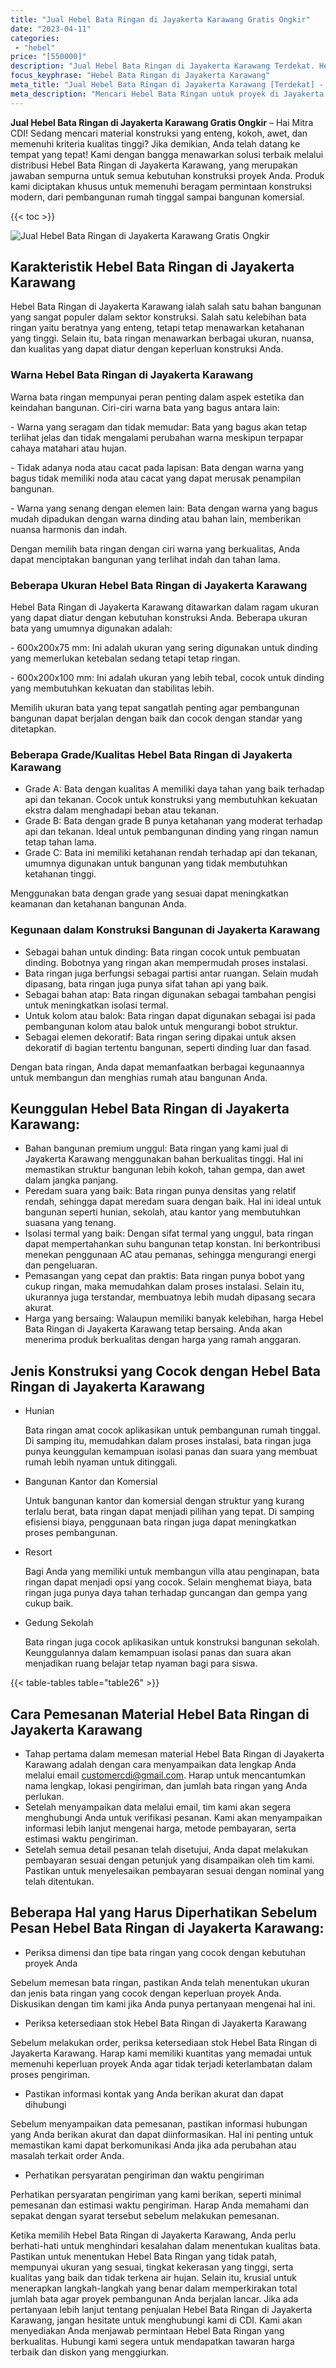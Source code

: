 ```yaml
---
title: "Jual Hebel Bata Ringan di Jayakerta Karawang Gratis Ongkir"
date: "2023-04-11"
categories:
 - "hebel"
price: "[550000]"
description: "Jual Hebel Bata Ringan di Jayakerta Karawang Terdekat. Hebel Bata Ringan ini sering dipakai dalam proyek pembangunan sebagai material dinding yang kuat dan berkualitas. Kontak kami untuk mendapatkan informasi lebih lanjut."
focus_keyphrase: "Hebel Bata Ringan di Jayakerta Karawang"
meta_title: "Jual Hebel Bata Ringan di Jayakerta Karawang [Terdekat] - CDI"
meta_description: "Mencari Hebel Bata Ringan untuk proyek di Jayakerta Karawang? Kami menyediakan Hebel Bata Ringan berkualitas untuk material dinding. Dapatkan penawaran terbaik sekarang."
---
```


**Jual Hebel Bata Ringan di Jayakerta Karawang Gratis Ongkir** – Hai Mitra CDI! Sedang mencari material konstruksi yang enteng, kokoh, awet, dan memenuhi kriteria kualitas tinggi? Jika demikian, Anda telah datang ke tempat yang tepat! Kami dengan bangga menawarkan solusi terbaik melalui distribusi Hebel Bata Ringan di Jayakerta Karawang, yang merupakan jawaban sempurna untuk semua kebutuhan konstruksi proyek Anda. Produk kami diciptakan khusus untuk memenuhi beragam permintaan konstruksi modern, dari pembangunan rumah tinggal sampai bangunan komersial.

{{< toc >}}

![Jual Hebel Bata Ringan di Jayakerta Karawang Gratis Ongkir](/images/hebel/hebel-bataringan-12.jpg)

## Karakteristik Hebel Bata Ringan di Jayakerta Karawang

Hebel Bata Ringan di Jayakerta Karawang ialah salah satu bahan bangunan yang sangat populer dalam sektor konstruksi. Salah satu kelebihan bata ringan yaitu beratnya yang enteng, tetapi tetap menawarkan ketahanan yang tinggi. Selain itu, bata ringan menawarkan berbagai ukuran, nuansa, dan kualitas yang dapat diatur dengan keperluan konstruksi Anda.

### Warna Hebel Bata Ringan di Jayakerta Karawang

Warna bata ringan mempunyai peran penting dalam aspek estetika dan keindahan bangunan. Ciri-ciri warna bata yang bagus antara lain:

\- Warna yang seragam dan tidak memudar: Bata yang bagus akan tetap terlihat jelas dan tidak mengalami perubahan warna meskipun terpapar cahaya matahari atau hujan.

\- Tidak adanya noda atau cacat pada lapisan: Bata dengan warna yang bagus tidak memiliki noda atau cacat yang dapat merusak penampilan bangunan.

\- Warna yang senang dengan elemen lain: Bata dengan warna yang bagus mudah dipadukan dengan warna dinding atau bahan lain, memberikan nuansa harmonis dan indah.

Dengan memilih bata ringan dengan ciri warna yang berkualitas, Anda dapat menciptakan bangunan yang terlihat indah dan tahan lama.

### Beberapa Ukuran Hebel Bata Ringan di Jayakerta Karawang

Hebel Bata Ringan di Jayakerta Karawang ditawarkan dalam ragam ukuran yang dapat diatur dengan kebutuhan konstruksi Anda. Beberapa ukuran bata yang umumnya digunakan adalah:

\- 600x200x75 mm: Ini adalah ukuran yang sering digunakan untuk dinding yang memerlukan ketebalan sedang tetapi tetap ringan.

\- 600x200x100 mm: Ini adalah ukuran yang lebih tebal, cocok untuk dinding yang membutuhkan kekuatan dan stabilitas lebih.

Memilih ukuran bata yang tepat sangatlah penting agar pembangunan bangunan dapat berjalan dengan baik dan cocok dengan standar yang ditetapkan.

### Beberapa Grade/Kualitas Hebel Bata Ringan di Jayakerta Karawang

*   Grade A: Bata dengan kualitas A memiliki daya tahan yang baik terhadap api dan tekanan. Cocok untuk konstruksi yang membutuhkan kekuatan ekstra dalam menghadapi beban atau tekanan.
*   Grade B: Bata dengan grade B punya ketahanan yang moderat terhadap api dan tekanan. Ideal untuk pembangunan dinding yang ringan namun tetap tahan lama.
*   Grade C: Bata ini memiliki ketahanan rendah terhadap api dan tekanan, umumnya digunakan untuk bangunan yang tidak membutuhkan ketahanan tinggi.

Menggunakan bata dengan grade yang sesuai dapat meningkatkan keamanan dan ketahanan bangunan Anda.

### Kegunaan dalam Konstruksi Bangunan di Jayakerta Karawang

*   Sebagai bahan untuk dinding: Bata ringan cocok untuk pembuatan dinding. Bobotnya yang ringan akan mempermudah proses instalasi.
*   Bata ringan juga berfungsi sebagai partisi antar ruangan. Selain mudah dipasang, bata ringan juga punya sifat tahan api yang baik.
*   Sebagai bahan atap: Bata ringan digunakan sebagai tambahan pengisi untuk meningkatkan isolasi termal.
*   Untuk kolom atau balok: Bata ringan dapat digunakan sebagai isi pada pembangunan kolom atau balok untuk mengurangi bobot struktur.
*   Sebagai elemen dekoratif: Bata ringan sering dipakai untuk aksen dekoratif di bagian tertentu bangunan, seperti dinding luar dan fasad.

Dengan bata ringan, Anda dapat memanfaatkan berbagai kegunaannya untuk membangun dan menghias rumah atau bangunan Anda.

## Keunggulan Hebel Bata Ringan di Jayakerta Karawang:

*   Bahan bangunan premium unggul: Bata ringan yang kami jual di Jayakerta Karawang menggunakan bahan berkualitas tinggi. Hal ini memastikan struktur bangunan lebih kokoh, tahan gempa, dan awet dalam jangka panjang.
*   Peredam suara yang baik: Bata ringan punya densitas yang relatif rendah, sehingga dapat meredam suara dengan baik. Hal ini ideal untuk bangunan seperti hunian, sekolah, atau kantor yang membutuhkan suasana yang tenang.
*   Isolasi termal yang baik: Dengan sifat termal yang unggul, bata ringan dapat mempertahankan suhu bangunan tetap konstan. Ini berkontribusi menekan penggunaan AC atau pemanas, sehingga mengurangi energi dan pengeluaran.
*   Pemasangan yang cepat dan praktis: Bata ringan punya bobot yang cukup ringan, maka memudahkan dalam proses instalasi. Selain itu, ukurannya juga terstandar, membuatnya lebih mudah dipasang secara akurat.
*   Harga yang bersaing: Walaupun memiliki banyak kelebihan, harga Hebel Bata Ringan di Jayakerta Karawang tetap bersaing. Anda akan menerima produk berkualitas dengan harga yang ramah anggaran.

## Jenis Konstruksi yang Cocok dengan Hebel Bata Ringan di Jayakerta Karawang

*   Hunian

    Bata ringan amat cocok aplikasikan untuk pembangunan rumah tinggal. Di samping itu, memudahkan dalam proses instalasi, bata ringan juga punya keunggulan kemampuan isolasi panas dan suara yang membuat rumah lebih nyaman untuk ditinggali.
*   Bangunan Kantor dan Komersial

    Untuk bangunan kantor dan komersial dengan struktur yang kurang terlalu berat, bata ringan dapat menjadi pilihan yang tepat. Di samping efisiensi biaya, penggunaan bata ringan juga dapat meningkatkan proses pembangunan.
*   Resort

    Bagi Anda yang memiliki untuk membangun villa atau penginapan, bata ringan dapat menjadi opsi yang cocok. Selain menghemat biaya, bata ringan juga punya daya tahan terhadap guncangan dan gempa yang cukup baik.
*   Gedung Sekolah

    Bata ringan juga cocok aplikasikan untuk konstruksi bangunan sekolah. Keunggulannya dalam kemampuan isolasi panas dan suara akan menjadikan ruang belajar tetap nyaman bagi para siswa.

{{< table-tables table="table26" >}}

## Cara Pemesanan Material Hebel Bata Ringan di Jayakerta Karawang

*   Tahap pertama dalam memesan material Hebel Bata Ringan di Jayakerta Karawang adalah dengan cara menyampaikan data lengkap Anda melalui email customercdi@gmail.com. Harap untuk mencantumkan nama lengkap, lokasi pengiriman, dan jumlah bata ringan yang Anda perlukan.
*   Setelah menyampaikan data melalui email, tim kami akan segera menghubungi Anda untuk verifikasi pesanan. Kami akan menyampaikan informasi lebih lanjut mengenai harga, metode pembayaran, serta estimasi waktu pengiriman.
*   Setelah semua detail pesanan telah disetujui, Anda dapat melakukan pembayaran sesuai dengan petunjuk yang disampaikan oleh tim kami. Pastikan untuk menyelesaikan pembayaran sesuai dengan nominal yang telah ditentukan.

## Beberapa Hal yang Harus Diperhatikan Sebelum Pesan Hebel Bata Ringan di Jayakerta Karawang:

*   Periksa dimensi dan tipe bata ringan yang cocok dengan kebutuhan proyek Anda

Sebelum memesan bata ringan, pastikan Anda telah menentukan ukuran dan jenis bata ringan yang cocok dengan keperluan proyek Anda. Diskusikan dengan tim kami jika Anda punya pertanyaan mengenai hal ini.
*   Periksa ketersediaan stok Hebel Bata Ringan di Jayakerta Karawang

Sebelum melakukan order, periksa ketersediaan stok Hebel Bata Ringan di Jayakerta Karawang. Harap kami memiliki kuantitas yang memadai untuk memenuhi keperluan proyek Anda agar tidak terjadi keterlambatan dalam proses pengiriman.
*   Pastikan informasi kontak yang Anda berikan akurat dan dapat dihubungi

Sebelum menyampaikan data pemesanan, pastikan informasi hubungan yang Anda berikan akurat dan dapat diinformasikan. Hal ini penting untuk memastikan kami dapat berkomunikasi Anda jika ada perubahan atau masalah terkait order Anda.
*   Perhatikan persyaratan pengiriman dan waktu pengiriman

Perhatikan persyaratan pengiriman yang kami berikan, seperti minimal pemesanan dan estimasi waktu pengiriman. Harap Anda memahami dan sepakat dengan syarat tersebut sebelum melakukan pemesanan.

Ketika memilih Hebel Bata Ringan di Jayakerta Karawang, Anda perlu berhati-hati untuk menghindari kesalahan dalam menentukan kualitas bata. Pastikan untuk menentukan Hebel Bata Ringan yang tidak patah, mempunyai ukuran yang sesuai, tingkat kekerasan yang tinggi, serta kualitas yang baik dan tidak terkena air hujan. Selain itu, krusial untuk menerapkan langkah-langkah yang benar dalam memperkirakan total jumlah bata agar proyek pembangunan Anda berjalan lancar. Jika ada pertanyaan lebih lanjut tentang penjualan Hebel Bata Ringan di Jayakerta Karawang, jangan hesitate untuk menghubungi kami di CDI. Kami akan menyediakan Anda menjawab permintaan Hebel Bata Ringan yang berkualitas. Hubungi kami segera untuk mendapatkan tawaran harga terbaik dan diskon yang menggiurkan.